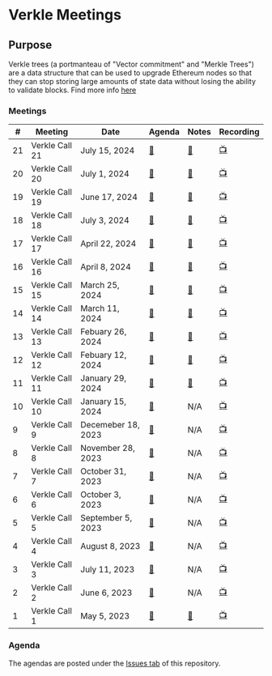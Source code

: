 # Verkle Meetings
## Purpose
Verkle trees (a portmanteau of "Vector commitment" and "Merkle Trees") are a data structure that can be used to upgrade Ethereum nodes so that they can stop storing large amounts of state data without losing the ability to validate blocks.
Find more info [here](https://ethereum.org/en/roadmap/verkle-trees/)

### Meetings

| # | Meeting | Date | Agenda | Notes | Recording |
| -- | --| -- | -- | -- | -- |
21 | Verkle Call 21 | July 15, 2024 | [🔗](https://github.com/ethereum/pm/issues/1092) | [🔗](https://github.com/ethereum/pm/blob/master/Breakout-Room-Meetings/Verkle/Meeting%2021.md) | [📺](https://youtu.be/8YosyUWzmz0) | 
20 | Verkle Call 20 | July 1, 2024 | [🔗](https://github.com/ethereum/pm/issues/1089) | [🔗](https://github.com/ethereum/pm/blob/master/Breakout-Room-Meetings/Verkle/Meeting%2020.md) | [📺](https://youtu.be/L873Z5K6XZQ) | 
19 | Verkle Call 19 | June 17, 2024 | [🔗](https://github.com/ethereum/pm/issues/1064) | [🔗](https://github.com/ethereum/pm/blob/master/Breakout-Room-Meetings/Verkle/Meeting%2019.md) | [📺](https://youtu.be/fwBCbA-28H0) | 
18 | Verkle Call 18 | July 3, 2024 | [🔗](https://github.com/ethereum/pm/issues/1027) | [🔗](https://github.com/ethereum/pm/blob/master/Breakout-Room-Meetings/Verkle/Meeting%2018.md) | [📺](https://youtu.be/dCMbA90jh0M) | 
17 | Verkle Call 17 | April 22, 2024 | [🔗](https://github.com/ethereum/pm/issues/1024) | [🔗](https://github.com/ethereum/pm/blob/master/Breakout-Room-Meetings/Verkle/Meeting%2017.md) | [📺](https://youtu.be/dbz6UPOT01U) | 
16 | Verkle Call 16 | April 8, 2024 | [🔗](https://github.com/ethereum/pm/issues/1005) | [🔗](https://github.com/ethereum/pm/blob/master/Breakout-Room-Meetings/Verkle/Meeting%2016.md) | [📺](https://youtu.be/R-Jo2Lci0zc) | 
15 | Verkle Call 15 | March 25, 2024 | [🔗](https://github.com/ethereum/pm/issues/977) | [🔗](https://github.com/ethereum/pm/blob/master/Breakout-Room-Meetings/Verkle/Meeting%2015.md) | [📺](https://youtu.be/sMbCzWyCqPg) | 
14 | Verkle Call 14 | March 11, 2024 | [🔗](https://github.com/ethereum/pm/issues/972) | [🔗](https://github.com/ethereum/pm/blob/master/Breakout-Room-Meetings/Verkle/Meeting%2014.md) | [📺](https://youtu.be/0Zd4zK2Zupg) | 
13 | Verkle Call 13 | Febuary 26, 2024 | [🔗](https://github.com/ethereum/pm/issues/958) | [🔗](https://github.com/ethereum/pm/blob/master/Breakout-Room-Meetings/Verkle/Meeting%2013.md) | [📺](https://youtu.be/ekxELDRsv4Y) | 
12 | Verkle Call 12 | Febuary 12, 2024 | [🔗](https://github.com/ethereum/pm/issues/950) | [🔗](https://github.com/ethereum/pm/blob/master/Breakout-Room-Meetings/Verkle/Meeting%2012.md) | [📺](https://youtu.be/rwpNQ8VBDwg) | 
11 | Verkle Call 11 | January 29, 2024 | [🔗](https://github.com/ethereum/pm/issues/941) | [🔗](https://github.com/ethereum/pm/blob/master/Breakout-Room-Meetings/Verkle/Meeting%2011.md) | [📺](https://youtu.be/YTwUc38GiUI) | 
10 | Verkle Call 10 | January 15, 2024 | [🔗](https://github.com/ethereum/pm/issues/930) | N/A | [📺](https://youtu.be/r7CA6L6yOWI) | 
9 | Verkle Call 9 | Decemeber 18, 2023 | [🔗](https://github.com/ethereum/pm/issues/917) | N/A | [📺](https://youtu.be/149Q3DH_Vm8) | 
8 | Verkle Call 8 | November 28, 2023 | [🔗](https://github.com/ethereum/pm/issues/902) | N/A | [📺](https://youtu.be/UOEfqSfE4wg) | 
7 | Verkle Call 7 | October 31, 2023 | [🔗](https://github.com/ethereum/pm/issues/882) | N/A | [📺](https://youtu.be/xOpaP_OyYPc) | 
6 | Verkle Call 6 | October 3, 2023 | [🔗](https://github.com/ethereum/pm/issues/866) | N/A | [📺](https://drive.google.com/file/d/13q-8dEakSHFgbIyiqCnU6E0rLYHlILas/view?usp=sharing) | 
5 | Verkle Call 5 | September 5, 2023 | [🔗](https://github.com/ethereum/pm/issues/849) | N/A | [📺](https://drive.google.com/file/d/11S_cDvfANGbU4giRaA4gIfawxVfayliw/view) | 
4 | Verkle Call 4 | August 8, 2023 | [🔗](https://github.com/ethereum/pm/issues/843) | N/A | [📺](https://drive.google.com/file/d/1FmakJZbMJ0IKqjkNkMN9G3M2uCBzIhtU/view) | 
3 | Verkle Call 3 | July 11, 2023 | [🔗](https://github.com/ethereum/pm/issues/829) | N/A | [📺](https://drive.google.com/file/d/1z3G5M6aaCEb91jmYjAN3Fz-ZPeK1P47k) | 
2 | Verkle Call 2 | June 6, 2023 | [🔗](https://github.com/ethereum/pm/issues/802) | N/A | [📺](https://drive.google.com/file/d/1cCjZLWxDTSI2R_fBTaCSv8SCCW1HJ8_J/) | 
1 | Verkle Call 1 | May 5, 2023 | [🔗](https://github.com/ethereum/pm/issues/776) | [🔗](https://github.com/ethereum/pm/blob/master/Breakout-Room-Meetings/Verkle/Meeting%2001.md) | [📺](https://drive.google.com/file/d/1wHkA_bbOnL1kuR42lFJlMjecTtJrE2Od/view) | 

### Agenda

The agendas are posted under the [Issues tab](https://github.com/ethereum/pm/issues/) of this repository. 
